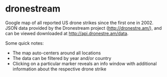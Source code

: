 dronestream
===========

Google map of all reported US drone strikes since the first one in 2002.  JSON data provided by the Dronestream project (http://dronestre.am/), and can be viewed downloaded at http://api.dronestre.am/data.

Some quick notes:

* The map auto-centers around all locations
* The data can be filtered by year and/or country
* Clicking on a particular marker reveals an info window with additional information about the respective drone strike

